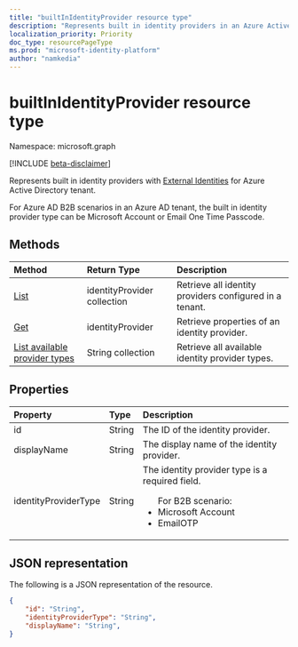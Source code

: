 ```yaml
---
title: "builtInIdentityProvider resource type"
description: "Represents built in identity providers in an Azure Active Directory tenant."
localization_priority: Priority
doc_type: resourcePageType
ms.prod: "microsoft-identity-platform"
author: "namkedia"
---
```


# builtInIdentityProvider resource type

Namespace: microsoft.graph

[!INCLUDE [beta-disclaimer](../../includes/beta-disclaimer.md)]

Represents built in identity providers with [External Identities](/azure/active-directory/external-identities/) for Azure Active Directory tenant.

For Azure AD B2B scenarios in an Azure AD tenant, the built in identity provider type can be Microsoft Account or Email One Time Passcode.

## Methods

| Method       | Return Type  |Description|
|:---------------|:--------|:----------|
|[List](../api/identityprovider-list.md)|identityProvider collection|Retrieve all identity providers configured in a tenant.|
|[Get](../api/identityprovider-get.md) |identityProvider|Retrieve properties of an identity provider.|
|[List available provider types](../api/identityprovider-list-availableprovidertypes.md)|String collection|Retrieve all available identity provider types.|

## Properties

|Property|Type|Description|
|:---------------|:--------|:----------|
|id|String|The ID of the identity provider.|
|displayName|String|The display name of the identity provider.|
|identityProviderType|String|The identity provider type is a required field.<ul>For B2B scenario:<li/>Microsoft Account<li/>EmailOTP</ul>|

## JSON representation

The following is a JSON representation of the resource.

<!-- {
  "blockType": "resource",
  "@odata.type": "microsoft.graph.builtInIdentityProvider"
} -->

```json
{
    "id": "String",
    "identityProviderType": "String",
    "displayName": "String",
}
```
